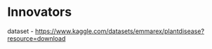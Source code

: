 # Innovators                                                    
dataset - https://www.kaggle.com/datasets/emmarex/plantdisease?resource=download   

   
   
